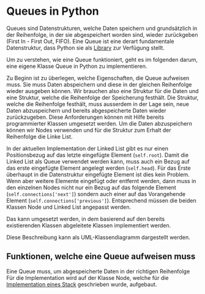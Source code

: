 # Queues in Python

Queues sind Datenstrukturen, welche Daten speichern und grundsätzlich in der
Reihenfolge, in der sie abgespeichert worden sind, wieder zurückgeben (First In
\- First Out, FIFO). Eine Queue ist eine derart fundamentale Datenstruktur, dass
Python sie als [Library](https://docs.python.org/3/library/queue.html) zur
Verfügung stellt.

Um zu verstehen, wie eine Queue funktioniert, geht es im folgenden darum, eine
eigene Klasse Queue in Python zu implementieren. 

Zu Beginn ist zu überlegen, welche Eigenschaften, die Queue aufweisen muss. Sie
muss Daten abspeichern und diese in der gleichen Reihenfolge wieder ausgeben
können. Wir brauchen also eine Struktur für die Daten und eine Struktur, welche
die Reihenfolge der Speicherung festhält. Die Struktur, welche die Reihenfolge
festhält, muss ausserdem in der Lage sein, neue Daten abzuspeichern und bereits
abgespeicherte Daten wieder zurückzugeben. Diese Anforderungen können mit Hilfe
bereits programmierter Klassen umgesetzt werden. Um die Daten abzuspeichern
können wir Nodes verwenden und für die Struktur zum Erhalt der Reihenfolge die
Linke List.

In der aktuellen Implementation der Linked List gibt es nur einen Positionsbezug
auf das letzte eingefügte Element (`self.root`). Damit die Linked List als Queue
verwendet werden kann, muss auch ein Bezug auf das erste eingefügte Element
angelegt werden (`self.head`). Für das Erste überhaupt in die Datenstruktur
eingefügte Element ist dies kein Problem. Wenn aber weitere Elemente eingefügt
oder entfernt werden, dann muss in den einzelnen Nodes nicht nur ein Bezug auf
das folgende Element (`self.connections['next']`) sondern auch einer auf das
Vorangehende Element (`self.connections['previous']`). Entsprechend müssen die
beiden Klassen Node und Linked List angepasst werden.

Das kann umgesetzt werden, in dem basierend auf den bereits existierenden
Klassen abgeleitete Klassen implementiert werden.

Diese Beschreibung kann als
UML-Klassendiagramm dargestellt werden.

## Funktionen, welche eine Queue aufweisen muss

Eine Queue muss, um abgespeicherte Daten in der richtigen Reihenfolge
Für die Implementation wird auf
der Klasse Node, welche für die [Implementation eines
Stack](../250122/speicherstrukturen.md) geschrieben wurde, aufgebaut.
